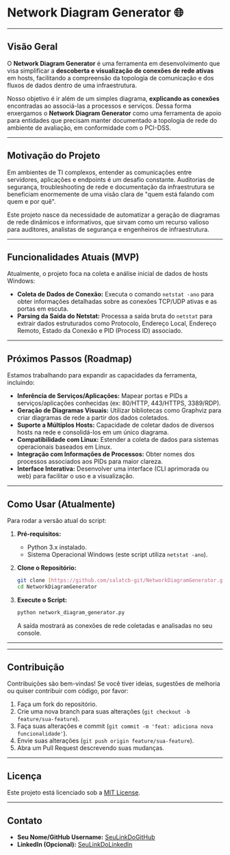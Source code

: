 # Network Diagram Generator 🌐

---

## Visão Geral

O **Network Diagram Generator** é uma ferramenta em desenvolvimento que visa simplificar a **descoberta e visualização de conexões de rede ativas** em hosts, facilitando a compreensão da topologia de comunicação e dos fluxos de dados dentro de uma infraestrutura.

Nosso objetivo é ir além de um simples diagrama, **explicando as conexões** encontradas ao associá-las a processos e serviços. Dessa forma enxergamos o **Network Diagram Generator** como uma ferramenta de apoio para entidades que precisam manter documentado a topologia de rede do ambiente de avaliação, em conformidade com o PCI-DSS.

---

## Motivação do Projeto

Em ambientes de TI complexos, entender as comunicações entre servidores, aplicações e endpoints é um desafio constante. Auditorias de segurança, troubleshooting de rede e documentação da infraestrutura se beneficiam enormemente de uma visão clara de "quem está falando com quem e por quê".

Este projeto nasce da necessidade de automatizar a geração de diagramas de rede dinâmicos e informativos, que sirvam como um recurso valioso para auditores, analistas de segurança e engenheiros de infraestrutura.

---

## Funcionalidades Atuais (MVP)

Atualmente, o projeto foca na coleta e análise inicial de dados de hosts Windows:

* **Coleta de Dados de Conexão:** Executa o comando `netstat -ano` para obter informações detalhadas sobre as conexões TCP/UDP ativas e as portas em escuta.
* **Parsing da Saída do Netstat:** Processa a saída bruta do `netstat` para extrair dados estruturados como Protocolo, Endereço Local, Endereço Remoto, Estado da Conexão e PID (Process ID) associado.

---

## Próximos Passos (Roadmap)

Estamos trabalhando para expandir as capacidades da ferramenta, incluindo:

* **Inferência de Serviços/Aplicações:** Mapear portas e PIDs a serviços/aplicações conhecidas (ex: 80/HTTP, 443/HTTPS, 3389/RDP).
* **Geração de Diagramas Visuais:** Utilizar bibliotecas como Graphviz para criar diagramas de rede a partir dos dados coletados.
* **Suporte a Múltiplos Hosts:** Capacidade de coletar dados de diversos hosts na rede e consolidá-los em um único diagrama.
* **Compatibilidade com Linux:** Estender a coleta de dados para sistemas operacionais baseados em Linux.
* **Integração com Informações de Processos:** Obter nomes dos processos associados aos PIDs para maior clareza.
* **Interface Interativa:** Desenvolver uma interface (CLI aprimorada ou web) para facilitar o uso e a visualização.

---

## Como Usar (Atualmente)

Para rodar a versão atual do script:

1.  **Pré-requisitos:**
    * Python 3.x instalado.
    * Sistema Operacional Windows (este script utiliza `netstat -ano`).

2.  **Clone o Repositório:**
    ```bash
    git clone [https://github.com/salatcb-git/NetworkDiagramGenerator.git](https://github.com/salatcb-git/NetworkDiagramGenerator.git)
    cd NetworkDiagramGenerator
    ```

3.  **Execute o Script:**
    ```bash
    python network_diagram_generator.py
    ```

    A saída mostrará as conexões de rede coletadas e analisadas no seu console.

---

---

## Contribuição

Contribuições são bem-vindas! Se você tiver ideias, sugestões de melhoria ou quiser contribuir com código, por favor:

1.  Faça um fork do repositório.
2.  Crie uma nova branch para suas alterações (`git checkout -b feature/sua-feature`).
3.  Faça suas alterações e commit (`git commit -m 'feat: adiciona nova funcionalidade'`).
4.  Envie suas alterações (`git push origin feature/sua-feature`).
5.  Abra um Pull Request descrevendo suas mudanças.

---

## Licença

Este projeto está licenciado sob a [MIT License](https://opensource.org/licenses/MIT).

---

## Contato

* **Seu Nome/GitHub Username:** [SeuLinkDoGitHub](https://github.com/SeuUsuario)
* **LinkedIn (Opcional):** [SeuLinkDoLinkedIn](https://www.linkedin.com/in/seu-perfil/)
